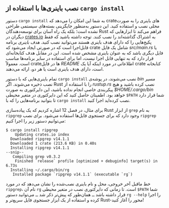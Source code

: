 <!-- لینک قدیمی، حذف نکنید -->

<a id="installing-binaries-from-cratesio-with-cargo-install"></a>

## نصب باینری‌ها با استفاده از `cargo install`

دستور `cargo install` به شما این امکان را می‌دهد که crate‌های باینری را به صورت محلی نصب و استفاده کنید. این دستور به‌منظور جایگزینی بسته‌های سیستمی طراحی نشده است؛ بلکه یک راه آسان برای توسعه‌دهندگان Rust فراهم می‌کند تا ابزارهایی که دیگران در [crates.io](https://crates.io/)<!-- ignore --> به اشتراک گذاشته‌اند را نصب کنند. توجه داشته باشید که فقط پکیج‌هایی را که دارای هدف باینری هستند می‌توانید نصب کنید. _هدف باینری_ برنامه قابل‌اجرا است که در صورتی ایجاد می‌شود که crate شامل یک فایل _src/main.rs_ یا فایل دیگری باشد که به عنوان باینری مشخص شده است. این در مقابل هدف کتابخانه‌ای قرار دارد که به تنهایی قابل اجرا نیست، اما برای استفاده در سایر برنامه‌ها مناسب است. معمولاً crate‌ها در فایل _README_ اطلاعاتی در مورد اینکه آیا یک crate کتابخانه است، دارای هدف باینری است یا هر دو، ارائه می‌دهند.

تمام باینری‌هایی که با دستور `cargo install` نصب می‌شوند، در پوشه‌ی *bin* مسیر نصب ذخیره می‌شوند. اگر Rust را با استفاده از *rustup.rs* نصب کرده باشید و هیچ پیکربندی خاصی انجام نداده باشید، این دایرکتوری به صورت *\$HOME/.cargo/bin* خواهد بود. اطمینان حاصل کنید که این دایرکتوری در متغیر محیطی `$PATH` شما قرار دارد تا بتوانید برنامه‌هایی را که با `cargo install` نصب کرده‌اید اجرا کنید.

برای مثال، در فصل 12 اشاره کردیم که یک پیاده‌سازی Rust از ابزار `grep` به نام `ripgrep` وجود دارد که برای جستجوی فایل‌ها استفاده می‌شود. برای نصب `ripgrep` می‌توانیم دستور زیر را اجرا کنیم:

```console
$ cargo install ripgrep
    Updating crates.io index
  Downloaded ripgrep v14.1.1
  Downloaded 1 crate (213.6 KB) in 0.40s
  Installing ripgrep v14.1.1
--snip--
   Compiling grep v0.3.2
    Finished `release` profile [optimized + debuginfo] target(s) in 6.73s
  Installing ~/.cargo/bin/rg
   Installed package `ripgrep v14.1.1` (executable `rg`)
```

خط ماقبل آخر خروجی، محل و نام باینری نصب‌شده را نشان می‌دهد که در مورد `ripgrep`، نام آن `rg` است. تا زمانی که دایرکتوری نصب در متغیر محیطی `$PATH` شما قرار داشته باشد ــ همان‌طور که پیش‌تر ذکر شد ــ می‌توانید دستور `rg --help` را اجرا کرده و استفاده از یک ابزار جستجوی فایل سریع‌تر و Rust-محور را آغاز کنید!
